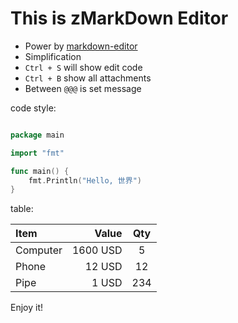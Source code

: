 # This is zMarkDown Editor

  + Power by [markdown-editor](https://github.com/jbt/markdown-editor)
  + Simplification
  + `Ctrl + S` will show edit code
  + `Ctrl + B` show all attachments
  + Between `@@@` is set message
  
code style:

```go

package main

import "fmt"

func main() {
    fmt.Println("Hello, 世界")
}

```

table:


| Item      |    Value | Qty  |
| :-------- | --------:| :--: |
| Computer  | 1600 USD |  5   |
| Phone     |   12 USD |  12  |
| Pipe      |    1 USD | 234  |


Enjoy it!